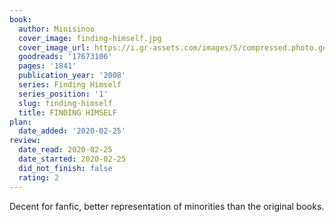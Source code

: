 ```yaml
---
book:
  author: Minisinoo
  cover_image: finding-himself.jpg
  cover_image_url: https://i.gr-assets.com/images/S/compressed.photo.goodreads.com/books/1398146854l/17673106._SX98_.jpg
  goodreads: '17673106'
  pages: '1841'
  publication_year: '2008'
  series: Finding Himself
  series_position: '1'
  slug: finding-himself
  title: FINDING HIMSELF
plan:
  date_added: '2020-02-25'
review:
  date_read: 2020-02-25
  date_started: 2020-02-25
  did_not_finish: false
  rating: 2
---
```


Decent for fanfic, better representation of minorities than the original books.
